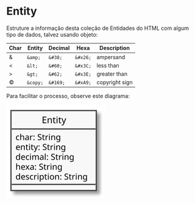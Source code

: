 # Entity

Estruture a informação desta coleção de Entidades do HTML com algum tipo de dados, talvez usando objeto:

| Char | Entity   | Decimal  | Hexa     | Description    |
| ---- | -------- | -------- | -------- | -------------- |
| &    | `&amp;`  | `&#38;`  | `&#x26;` | ampersand      |
| <    | `&lt;`   | `&#60;`  | `&#x3C;` | less than      |
| >    | `&gt;`   | `&#62;`  | `&#x3E;` | greater than   |
| ©    | `&copy;` | `&#169;` | `&#xA9;` | copyright sign |

Para facilitar o processo, observe este diagrama:

![](assets/object-html-entity.svg)

